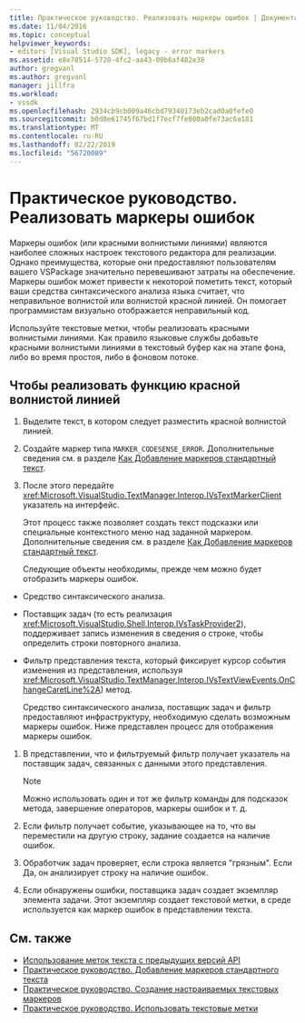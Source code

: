 ```yaml
---
title: Практическое руководство. Реализовать маркеры ошибок | Документация Майкрософт
ms.date: 11/04/2016
ms.topic: conceptual
helpviewer_keywords:
- editors [Visual Studio SDK], legacy - error markers
ms.assetid: e8e78514-5720-4fc2-aa43-00b6af482e38
author: gregvanl
ms.author: gregvanl
manager: jillfra
ms.workload:
- vssdk
ms.openlocfilehash: 2934cb9cb009a46cbd79340173eb2cad0a0fefe0
ms.sourcegitcommit: b0d8e61745f67bd1f7ecf7fe080a0fe73ac6a181
ms.translationtype: MT
ms.contentlocale: ru-RU
ms.lasthandoff: 02/22/2019
ms.locfileid: "56720089"
---
```

# <a name="how-to-implement-error-markers"></a>Практическое руководство. Реализовать маркеры ошибок
Маркеры ошибок (или красными волнистыми линиями) являются наиболее сложных настроек текстового редактора для реализации. Однако преимущества, которые они предоставляют пользователям вашего VSPackage значительно перевешивают затраты на обеспечение. Маркеры ошибок может привести к некоторой пометить текст, который ваши средства синтаксического анализа языка считает, что неправильное волнистой или волнистой красной линией. Он помогает программистам визуально отображается неправильный код.

 Используйте текстовые метки, чтобы реализовать красными волнистыми линиями. Как правило языковые службы добавьте красными волнистыми линиями в текстовый буфер как на этапе фона, либо во время простоя, либо в фоновом потоке.

## <a name="to-implement-the-red-wavy-underline-feature"></a>Чтобы реализовать функцию красной волнистой линией

1. Выделите текст, в котором следует разместить красной волнистой линией.

2. Создайте маркер типа `MARKER_CODESENSE_ERROR`. Дополнительные сведения см. в разделе [Как Добавление маркеров стандартный текст](../extensibility/how-to-add-standard-text-markers.md).

3. После этого передайте <xref:Microsoft.VisualStudio.TextManager.Interop.IVsTextMarkerClient> указатель на интерфейс.

   Этот процесс также позволяет создать текст подсказки или специальные контекстного меню над заданной маркером. Дополнительные сведения см. в разделе [Как Добавление маркеров стандартный текст](../extensibility/how-to-add-standard-text-markers.md).

   Следующие объекты необходимы, прежде чем можно будет отобразить маркеры ошибок.

- Средство синтаксического анализа.

- Поставщик задач (то есть реализация <xref:Microsoft.VisualStudio.Shell.Interop.IVsTaskProvider2>), поддерживает запись изменения в сведения о строке, чтобы определить строки повторного анализа.

- Фильтр представления текста, который фиксирует курсор события изменения из представления, используя <xref:Microsoft.VisualStudio.TextManager.Interop.IVsTextViewEvents.OnChangeCaretLine%2A>) метод.

  Средство синтаксического анализа, поставщик задач и фильтр предоставляют инфраструктуру, необходимую сделать возможным маркеры ошибок. Ниже представлен процесс для отображения маркеры ошибок.

1.  В представлении, что и фильтруемый фильтр получает указатель на поставщик задач, связанных с данными этого представления.

    > [!NOTE]
    >  Можно использовать один и тот же фильтр команды для подсказок метода, завершение операторов, маркеры ошибок и т. д.

2.  Если фильтр получает событие, указывающее на то, что вы переместили на другую строку, задание создается на наличие ошибок.

3.  Обработчик задач проверяет, если строка является "грязным". Если Да, он анализирует строку на наличие ошибок.

4.  Если обнаружены ошибки, поставщика задач создает экземпляр элемента задачи. Этот экземпляр создает текстовой метки, в среде используется как маркер ошибок в представлении текста.

## <a name="see-also"></a>См. также
- [Использование меток текста с предыдущих версий API](../extensibility/using-text-markers-with-the-legacy-api.md)
- [Практическое руководство. Добавление маркеров стандартного текста](../extensibility/how-to-add-standard-text-markers.md)
- [Практическое руководство. Создание настраиваемых текстовых маркеров](../extensibility/how-to-create-custom-text-markers.md)
- [Практическое руководство. Использовать текстовые метки](../extensibility/how-to-use-text-markers.md)

